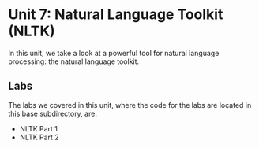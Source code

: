 # Unit 7: Natural Language Toolkit (NLTK)
In this unit, we take a look at a powerful tool for natural language processing: the natural language toolkit.

## Labs

The labs we covered in this unit, where the code for the labs are located in this base subdirectory, are:
- NLTK Part 1
- NLTK Part 2